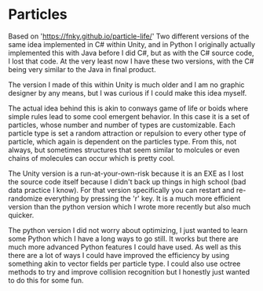 # Particles
Based on 'https://fnky.github.io/particle-life/'
Two different versions of the same idea implemented in C# within Unity, and in Python
I originally actually implemented this with Java before I did C#, but as with the C# source code, I lost that code. At the very least now I have these two versions, with the C# being very similar to the Java in final product.

The version I made of this within Unity is much older and I am no graphic designer by any means, but I was curious if I could make this idea myself.

The actual idea behind this is akin to conways game of life or boids where simple rules lead to some cool emergent behavior. In this case it is a set of particles, whose number and number of types are customizable. Each particle type is set a random attraction or repulsion to every other type of particle, which again is dependent on the particles type. From this, not always, but sometimes structures that seem similar to molcules or even chains of molecules can occur which is pretty cool.

The Unity version is a run-at-your-own-risk because it is an EXE as I lost the source code itself because I didn't back up things in high school (bad data practice I know). For that version specifically you can restart and re-randomize everything by pressing the 'r' key. It is a much more efficient version than the python version which I wrote more recently but also much quicker.

The python version I did not worry about optimizing, I just wanted to learn some Python which I have a long ways to go still. It works but there are much more advanced Python features I could have used.
As well as this there are a lot of ways I could have improved the efficiency by using something akin to vector fields per particle type. I could also use octree methods to try and improve collision recognition but I honestly just wanted to do this for some fun. 
